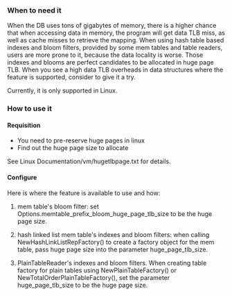 ### When to need it
When the DB uses tons of gigabytes of memory, there is a higher chance that when accessing data in memory, the program will get data TLB miss, as well as cache misses to retrieve the mapping. When using hash table based indexes and bloom filters, provided by some mem tables and table readers, users are more prone to it, because the data locality is worse. Those indexes and blooms are perfect candidates to be allocated in huge page TLB. When you see a high data TLB overheads in data structures where the feature is supported, consider to give it a try.

Currently, it is only supported in Linux.

### How to use it
#### Requisition 
* You need to pre-reserve huge pages in linux
* Find out the huge page size to allocate

See Linux Documentation/vm/hugetlbpage.txt for details.

#### Configure
Here is where the feature is available to use and how:

1. mem table's bloom filter: set Options.memtable_prefix_bloom_huge_page_tlb_size to be the huge page size.

2. hash linked list mem table's indexes and bloom filters: when calling NewHashLinkListRepFactory() to create a factory object for the mem table, pass huge page size into the parameter huge_page_tlb_size.

3. PlainTableReader's indexes and bloom filters. When creating table factory for plain tables using NewPlainTableFactory() or NewTotalOrderPlainTableFactory(), set the parameter huge_page_tlb_size to be the huge page size.
